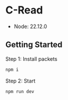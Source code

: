 # C-Read

* Node: 22.12.0

## Getting Started

Step 1: Install packets

```sh
npm i
```

Step 2: Start

```sh
npm run dev
```
